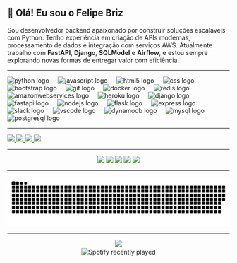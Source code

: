 ## 👋 Olá! Eu sou o Felipe Briz

Sou desenvolvedor backend apaixonado por construir soluções escaláveis com Python. Tenho experiência em criação de APIs modernas, processamento de dados e integração com serviços AWS. Atualmente trabalho com **FastAPI**, **Django**, **SQLModel** e **Airflow**, e estou sempre explorando novas formas de entregar valor com eficiência.

---

<div align="left">
  <img src="https://skillicons.dev/icons?i=py" height="40" alt="python logo" />
  <img width="12" />
  <img src="https://skillicons.dev/icons?i=js" height="40" alt="javascript logo" />
  <img width="12" />
  <img src="https://skillicons.dev/icons?i=html" height="40" alt="html5 logo" />
  <img width="12" />
  <img src="https://skillicons.dev/icons?i=css" height="40" alt="css logo" />
  <img width="12" />
  <img src="https://skillicons.dev/icons?i=bootstrap" height="40" alt="bootstrap logo" />
  <img width="12" />
  <img src="https://skillicons.dev/icons?i=git" height="40" alt="git logo" />
  <img width="12" />
  <img src="https://skillicons.dev/icons?i=docker" height="40" alt="docker logo" />
  <img width="12" />
  <img src="https://skillicons.dev/icons?i=redis" height="40" alt="redis logo" />
  <img width="12" />
  <img src="https://skillicons.dev/icons?i=aws" height="40" alt="amazonwebservices logo" />
  <img width="12" />
  <img src="https://skillicons.dev/icons?i=heroku" height="40" alt="heroku logo" />
  <img width="12" />
  <img src="https://skillicons.dev/icons?i=django" height="40" alt="django logo" />
  <img width="12" />
  <img src="https://skillicons.dev/icons?i=fastapi" height="40" alt="fastapi logo" />
  <img width="12" />
  <img src="https://skillicons.dev/icons?i=nodejs" height="40" alt="nodejs logo" />
  <img width="12" />
  <img src="https://skillicons.dev/icons?i=flask" height="40" alt="flask logo" />
  <img width="12" />
  <img src="https://skillicons.dev/icons?i=express" height="40" alt="express logo" />
  <img width="12" />
  <img src="https://cdn.jsdelivr.net/gh/devicons/devicon/icons/slack/slack-original.svg" height="40" alt="slack logo" />
  <img width="12" />
  <img src="https://skillicons.dev/icons?i=vscode" height="40" alt="vscode logo" />
  <img width="12" />
  <img src="https://skillicons.dev/icons?i=dynamodb" height="40" alt="dynamodb logo" />
  <img width="12" />
  <img src="https://skillicons.dev/icons?i=mysql" height="40" alt="mysql logo" />
  <img width="12" />
  <img src="https://skillicons.dev/icons?i=postgres" height="40" alt="postgresql logo" />
</div>

---

<div align="left">
  <a href="https://www.linkedin.com/in/felipebriz/" target="_blank">
    <img src="https://img.shields.io/static/v1?message=LinkedIn&logo=linkedin&label=&color=0077B5&logoColor=white&labelColor=&style=for-the-badge" height="40" />
  </a>
  <a href="https://discordapp.com/users/855468172387942430" target="_blank">
    <img src="https://img.shields.io/static/v1?message=Discord&logo=discord&label=&color=7289DA&logoColor=white&labelColor=&style=for-the-badge" height="40" />
  </a>
  <a href="mailto:briz.felipe@gmail.com" target="_blank">
    <img src="https://img.shields.io/static/v1?message=gmail&logo=gmail&label=&color=D14836&logoColor=white&labelColor=&style=for-the-badge" height="40" />
  </a>
  <a href="https://wa.me/5511978187157" target="_blank">
    <img src="https://img.shields.io/static/v1?message=Whatsapp&logo=whatsapp&label=&color=25D366&logoColor=white&labelColor=&style=for-the-badge" height="40" />
  </a>
</div>

---

<div align="center">
  <img src="https://github-readme-stats.vercel.app/api?username=briz-felipe&hide_title=true&hide_rank=false&show_icons=true&include_all_commits=true&count_private=true&disable_animations=true&theme=dracula&locale=en&hide_border=false&order=1" height="150" />
  <img src="https://github-readme-stats.vercel.app/api/top-langs?username=briz-felipe&locale=en&hide_title=true&layout=compact&card_width=320&langs_count=10&theme=dracula&hide_border=false&order=2" height="150" />
  <img src="https://streak-stats.demolab.com?user=briz-felipe&locale=en&mode=weekly&theme=dracula&hide_border=false&border_radius=5&order=3" height="150" />
  <img src="https://github-profile-trophy.vercel.app?username=briz-felipe&theme=dracula&column=4&row=3&margin-w=10&margin-h=8&no-bg=true&no-frame=false&order=4" height="150" />
  <img src="https://github-readme-activity-graph.vercel.app/graph?username=briz-felipe&radius=16&theme=dracula&area=true&order=5" height="200" />
</div>

---

<img src="https://raw.githubusercontent.com/briz-felipe/briz-felipe/output/snake.svg" alt="Snake animation" />

---

<div align="center">
  <img src="https://visitor-badge.laobi.icu/badge?page_id=briz-felipe.briz-felipe&" />
</div>

<div align="center">
  <img src="https://spotify-recently-played-readme.vercel.app/api?count=5" alt="Spotify recently played" />
</div>
